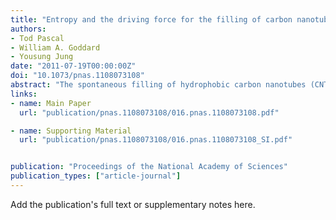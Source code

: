```yaml
---
title: "Entropy and the driving force for the filling of carbon nanotubes with water"
authors:
- Tod Pascal
- William A. Goddard
- Yousung Jung
date: "2011-07-19T00:00:00Z"
doi: "10.1073/pnas.1108073108"
abstract: "The spontaneous filling of hydrophobic carbon nanotubes (CNTs) by water observed both experimentally and from simulations is counterintuitive because confinement is generally expected to decrease both entropy and bonding, and remains largely unexplained. Here we report the entropy, enthalpy, and free energy extracted from molecular dynamics simulations of water confined in CNTs from 0.8 to 2.7-nm diameters. We find for all sizes that water inside the CNTs is more stable than in the bulk, but the nature of the favorable confinement of water changes dramatically with CNT diameter. Thus we find (*i*) an entropy (both rotational and translational) stabilized, vapor-like phase of water for small CNTs (0.8–1.0 nm), (*ii*) an enthalpy stabilized, ice-like phase for medium-sized CNTs (1.1–1.2 nm), and (*iii*) a bulk-like liquid phase for tubes larger than 1.4 nm, stabilized by the increased translational entropy as the waters sample a larger configurational space. Simulations with structureless coarse-grained water models further reveal that the observed free energies and sequence of transitions arise from the tetrahedral structure of liquid water. These results offer a broad theoretical basis for understanding water transport through CNTs and other nanostructures important in nanofluidics, nanofiltrations, and desalination."
links:
- name: Main Paper
  url: "publication/pnas.1108073108/016.pnas.1108073108.pdf"

- name: Supporting Material
  url: "publication/pnas.1108073108/016.pnas.1108073108_SI.pdf"


publication: "Proceedings of the National Academy of Sciences"
publication_types: ["article-journal"]
---
```


Add the publication's full text or supplementary notes here.
